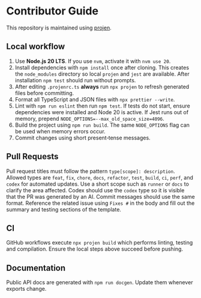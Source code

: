 # Contributor Guide

This repository is maintained using [projen](https://github.com/projen/projen).

## Local workflow

1. Use **Node.js 20 LTS**. If you use `nvm`, activate it with `nvm use 20`.
2. Install dependencies with `npm install` once after cloning.
   This creates the `node_modules` directory so local `projen` and `jest` are available.
   After installation `npm test` should run without prompts.
3. After editing `.projenrc.ts` **always** run `npx projen` to refresh generated
   files before committing.
4. Format all TypeScript and JSON files with `npx prettier --write`.
5. Lint with `npm run eslint` then run `npm test`.
   If tests do not start, ensure dependencies were installed and Node 20 is active.
   If Jest runs out of memory, prepend `NODE_OPTIONS=--max_old_space_size=4096`.
6. Build the project using `npm run build`.
   The same `NODE_OPTIONS` flag can be used when memory errors occur.
7. Commit changes using short present‑tense messages.

## Pull Requests

Pull request titles must follow the pattern `type[scope]: description`.
Allowed types are `feat`, `fix`, `chore`, `docs`, `refactor`, `test`, `build`,
`ci`, `perf`, and `codex` for automated updates. Use a short scope such as
`runner` or `docs` to clarify the area affected. Codex should use the `codex`
type so it is visible that the PR was generated by an AI. Commit messages should
use the same format. Reference the related issue using `Fixes #` in the body and
fill out the summary and testing sections of the template.

## CI

GitHub workflows execute `npx projen build` which performs linting, testing and compilation. Ensure the local steps above succeed before pushing.

## Documentation

Public API docs are generated with `npm run docgen`. Update them whenever exports change.

